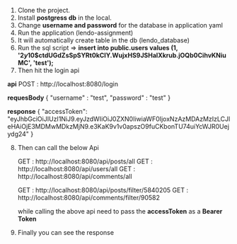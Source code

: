 1. Clone the project.
2. Install **postgress db** in the local.
3. Change **username and password** for the database in application yaml
4. Run the application (lendo-assignment)
5. It will automatically create table in the db (lendo_database)
6. Run the sql script =>  **insert into public.users values (1, '$2y$10$ctdUGdZsSpSYRt0kCIY.WujxHS9JSHalXkrub.jOQb0CihvKNiuMC', 'test');**
7. Then hit the login api

  **api**
   POST : http://localhost:8080/login

  **requesBody**
   {
    "username" : "test",
    "password" : "test"
    }

  **response**
   {
    "accessToken": "eyJhbGciOiJIUzI1NiJ9.eyJzdWIiOiJ0ZXN0IiwiaWF0IjoxNzAzMDAzMzIzLCJleHAiOjE3MDMwMDkzMjN9.e3KaK9v1v0apszO9fuCKbonTU74uiYcWJR0Uejydg24"
   }

8. Then can call the below Api

   GET : http://localhost:8080/api/posts/all
   GET : http://localhost:8080/api/users/all
   GET : http://localhost:8080/api/comments/all

   GET : http://localhost:8080/api/posts/filter/5840205
   GET : http://localhost:8080/api/comments/filter/90582

   while calling the above api need to pass the **accessToken** as a **Bearer Token**

9. Finally you can see the response
